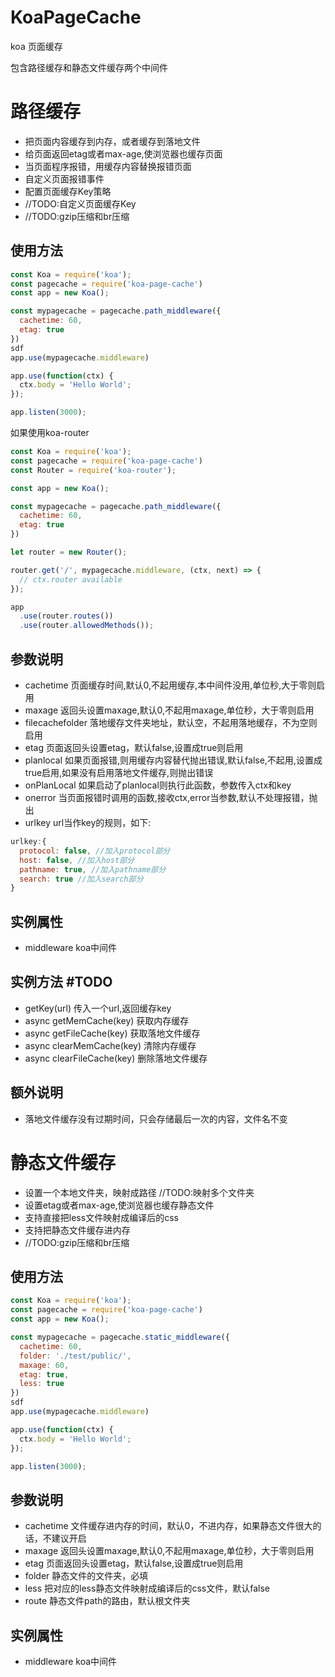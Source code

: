 # KoaPageCache

koa 页面缓存

包含路径缓存和静态文件缓存两个中间件

# 路径缓存

* 把页面内容缓存到内存，或者缓存到落地文件
* 给页面返回etag或者max-age,使浏览器也缓存页面
* 当页面程序报错，用缓存内容替换报错页面
* 自定义页面报错事件
* 配置页面缓存Key策略
* //TODO:自定义页面缓存Key
* //TODO:gzip压缩和br压缩


## 使用方法

```js
const Koa = require('koa');
const pagecache = require('koa-page-cache')
const app = new Koa();

const mypagecache = pagecache.path_middleware({
  cachetime: 60,
  etag: true
})
sdf
app.use(mypagecache.middleware)

app.use(function(ctx) {
  ctx.body = 'Hello World';
});

app.listen(3000);

```

如果使用koa-router
```js
const Koa = require('koa');
const pagecache = require('koa-page-cache')
const Router = require('koa-router');

const app = new Koa();

const mypagecache = pagecache.path_middleware({
  cachetime: 60,
  etag: true
})

let router = new Router();

router.get('/', mypagecache.middleware, (ctx, next) => {
  // ctx.router available
});

app
  .use(router.routes())
  .use(router.allowedMethods());
```

## 参数说明

* cachetime 页面缓存时间,默认0,不起用缓存,本中间件没用,单位秒,大于零则启用
* maxage 返回头设置maxage,默认0,不起用maxage,单位秒，大于零则启用
* filecachefolder 落地缓存文件夹地址，默认空，不起用落地缓存，不为空则启用
* etag 页面返回头设置etag，默认false,设置成true则启用
* planlocal 如果页面报错,则用缓存内容替代抛出错误,默认false,不起用,设置成true启用,如果没有启用落地文件缓存,则抛出错误
* onPlanLocal 如果启动了planlocal则执行此函数，参数传入ctx和key
* onerror 当页面报错时调用的函数,接收ctx,error当参数,默认不处理报错，抛出
* urlkey url当作key的规则，如下:

```js
urlkey:{
  protocol: false, //加入protocol部分
  host: false, //加入host部分
  pathname: true, //加入pathname部分
  search: true //加入search部分
}
```

## 实例属性

* middleware koa中间件

## 实例方法 #TODO

* getKey(url) 传入一个url,返回缓存key
* async getMemCache(key) 获取内存缓存
* async getFileCache(key) 获取落地文件缓存
* async clearMemCache(key) 清除内存缓存
* async clearFileCache(key) 删除落地文件缓存

## 额外说明

* 落地文件缓存没有过期时间，只会存储最后一次的内容，文件名不变


# 静态文件缓存

* 设置一个本地文件夹，映射成路径 //TODO:映射多个文件夹
* 设置etag或者max-age,使浏览器也缓存静态文件
* 支持直接把less文件映射成编译后的css
* 支持把静态文件缓存进内存
* //TODO:gzip压缩和br压缩


## 使用方法

```js
const Koa = require('koa');
const pagecache = require('koa-page-cache')
const app = new Koa();

const mypagecache = pagecache.static_middleware({
  cachetime: 60,
  folder: './test/public/',
  maxage: 60,
  etag: true,
  less: true
})
sdf
app.use(mypagecache.middleware)

app.use(function(ctx) {
  ctx.body = 'Hello World';
});

app.listen(3000);

```


## 参数说明

* cachetime 文件缓存进内存的时间，默认0，不进内存，如果静态文件很大的话，不建议开启
* maxage 返回头设置maxage,默认0,不起用maxage,单位秒，大于零则启用
* etag 页面返回头设置etag，默认false,设置成true则启用
* folder 静态文件的文件夹，必填
* less 把对应的less静态文件映射成编译后的css文件，默认false
* route 静态文件path的路由，默认根文件夹


## 实例属性

* middleware koa中间件
